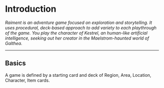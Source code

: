 # Introduction

_Raiment is an adventure game focused on exploration and storytelling.  It uses procedural, deck-based approach to add variety to each playthrough of the game. You play the character of Kestrel, an human-like artificial intelligence, seeking out her creator in the Maelstrom-haunted world of Galthea._

---

## Basics

A game is defined by a starting card and deck of Region, Area, Location, Character, Item cards.

